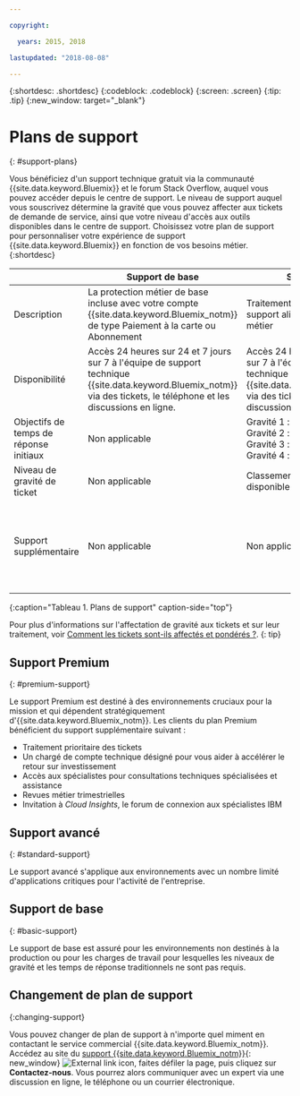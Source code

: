 ```yaml
---

copyright:

  years: 2015, 2018

lastupdated: "2018-08-08"

---
```



{:shortdesc: .shortdesc}
{:codeblock: .codeblock}
{:screen: .screen}
{:tip: .tip}
{:new_window: target="_blank"}

# Plans de support
{: #support-plans}

Vous bénéficiez d'un support technique gratuit via la communauté {{site.data.keyword.Bluemix}} et le forum Stack Overflow, auquel vous pouvez accéder depuis le centre de support. Le niveau de support auquel vous souscrivez détermine la gravité que vous pouvez affecter aux tickets de demande de service, ainsi que votre niveau d'accès aux outils disponibles dans le centre de support. Choisissez votre plan de support pour personnaliser votre expérience de support {{site.data.keyword.Bluemix}} en fonction de vos besoins métier.
{:shortdesc}

|  | Support de base | Support avancé | Support Premium |
|-------------|-------------|-------------|-------------|
| Description |	La protection métier de base incluse avec votre compte {{site.data.keyword.Bluemix_notm}} de type Paiement à la carte ou Abonnement | Traitement prioritaire des tickets et support aligné avec vos besoins métier | Mandat client aligné avec votre résultat métier pour accélérer votre retour sur investissement |
| Disponibilité | Accès 24 heures sur 24 et 7 jours sur 7 à l'équipe de support technique {{site.data.keyword.Bluemix_notm}} via des tickets, le téléphone et les discussions en ligne.| Accès 24 heures sur 24 et 7 jours sur 7 à l'équipe de support technique {{site.data.keyword.Bluemix_notm}} via des tickets, le téléphone et les discussions en ligne.| Accès 24 heures sur 24 et 7 jours sur 7 à l'équipe de support technique {{site.data.keyword.Bluemix_notm}} via des tickets, le téléphone et les discussions en ligne.|
| Objectifs de temps de réponse initiaux | Non applicable | Gravité 1 : moins d'une heure <br/> Gravité 2 : moins de deux heures <br/> Gravité 3 : moins de quatre heures <br/> Gravité 4 : moins de huit heures | Gravité 1 : moins d'une heure <br/> Gravité 2 : Moins de 90 minutes <br/> Gravité 3 : moins de deux heures <br/> Gravité 4 : moins de quatre heures |
| Niveau de gravité de ticket | Non applicable | Classement de gravité de ticket disponible | Classement de gravité de ticket disponible |
| Support supplémentaire | Non applicable | Non applicable | Chargé de compte technique affecté <br/> <br/> Revues métier trimestrielles <br/><br/> Accès aux spécialistes <br/> <br/> Invitation à  *Cloud Insights* |
{:caption="Tableau 1. Plans de support" caption-side="top"}

Pour plus d'informations sur l'affectation de gravité aux tickets et sur leur traitement, voir [Comment les tickets sont-ils affectés et pondérés ?](/docs/get-support/ticketweight.html).
{: tip} 

## Support Premium
{: #premium-support}

Le support Premium est destiné à des environnements cruciaux pour la mission et qui dépendent stratégiquement d'{{site.data.keyword.Bluemix_notm}}. Les clients du plan Premium bénéficient du support supplémentaire suivant : 
  * Traitement prioritaire des tickets
  * Un chargé de compte technique désigné pour vous aider à accélérer le retour sur investissement
  * Accès aux spécialistes pour consultations techniques spécialisées et assistance
  * Revues métier trimestrielles
  * Invitation à *Cloud Insights*, le forum de connexion aux spécialistes IBM

## Support avancé
{: #standard-support}

Le support avancé s'applique aux environnements avec un nombre limité d'applications critiques pour l'activité de l'entreprise.

## Support de base
{: #basic-support}

Le support de base est assuré pour les environnements non destinés à la production ou pour les charges de travail pour lesquelles les niveaux de gravité et les temps de réponse traditionnels ne sont pas requis.

## Changement de plan de support
{:changing-support}

Vous pouvez changer de plan de support à n'importe quel miment en contactant le service commercial {{site.data.keyword.Bluemix_notm}}.  Accédez au site du [support {{site.data.keyword.Bluemix_notm}}](https://www.ibm.com/cloud/support){: new_window} ![External link icon](../icons/launch-glyph.svg "External link icon"), faites défiler la page, puis cliquez sur **Contactez-nous**. Vous pourrez alors communiquer avec un expert via une discussion en ligne, le téléphone ou un courrier électronique.  


